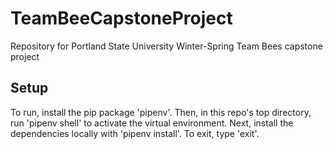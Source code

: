 # TeamBeeCapstoneProject
Repository for Portland State University Winter-Spring Team Bees capstone project 

## Setup
To run, install the pip package 'pipenv'. Then, in this repo's top directory, run 'pipenv shell' to activate the virtual environment. Next, install the dependencies locally with 'pipenv install'. To exit, type 'exit'.

